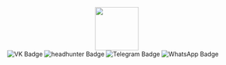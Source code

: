 <div id="header" align="center">
  <img src="https://media.giphy.com/media/M9gbBd9nbDrOTu1Mqx/giphy.gif" width="100"/>
</div>
<div id="badges">
  <img src="https://img.shields.io/badge/ВКонтакте-blue?logo=VK&logoColor=white" alt="VK Badge"/>
  <img src="https://img.shields.io/badge/hh.ru-red?logo=headhunter&logoColor=white" alt="headhunter Badge"/>
  <img src="https://img.shields.io/badge/Telegram-blue?logo=Telegram&logoColor=white" alt="Telegram Badge"/>
  <img src="https://img.shields.io/badge/WhatsApp-green?logo=WhatsApp&logoColor=white" alt="WhatsApp Badge"/>
</div>
